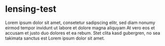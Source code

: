 # lensing-test

Lorem ipsum dolor sit amet, consetetur sadipscing elitr, sed diam nonumy eirmod tempor invidunt ut labore et dolore magna aliquyam
At vero eos et accusam et justo duo dolores et ea rebum. Stet clita kasd gubergren, no sea takimata sanctus est Lorem ipsum dolor sit amet.
